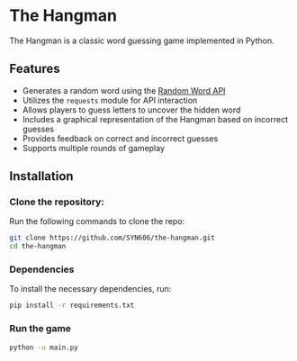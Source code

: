# The Hangman

The Hangman is a classic word guessing game implemented in Python.

## Features

- Generates a random word using the [Random Word API](https://random-word-api.herokuapp.com/word)
- Utilizes the `requests` module for API interaction
- Allows players to guess letters to uncover the hidden word
- Includes a graphical representation of the Hangman based on incorrect guesses
- Provides feedback on correct and incorrect guesses
- Supports multiple rounds of gameplay

## Installation
### Clone the repository:
Run the following commands to clone the repo:
```bash
git clone https://github.com/SYN606/the-hangman.git
cd the-hangman
```

### Dependencies  

To install the necessary dependencies, run:

```bash
pip install -r requirements.txt
```

### Run the game 

```bash
python -u main.py
```


